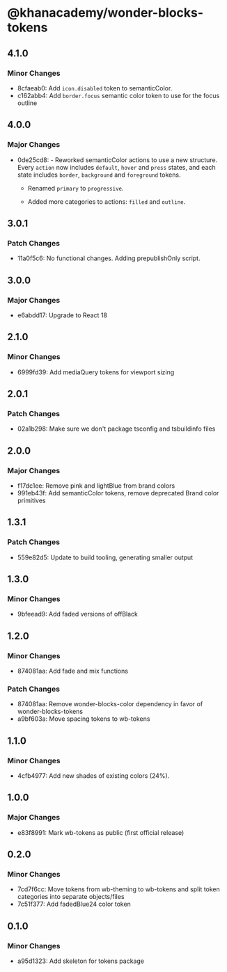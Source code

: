 # @khanacademy/wonder-blocks-tokens

## 4.1.0

### Minor Changes

-   8cfaeab0: Add `icon.disabled` token to semanticColor.
-   c162abb4: Add `border.focus` semantic color token to use for the focus outline

## 4.0.0

### Major Changes

-   0de25cd8: - Reworked semanticColor actions to use a new structure. Every `action` now includes `default`, `hover` and `press` states, and each state includes `border`, `background` and `foreground` tokens.

    -   Renamed `primary` to `progressive`.

    -   Added more categories to actions: `filled` and `outline`.

## 3.0.1

### Patch Changes

-   11a0f5c6: No functional changes. Adding prepublishOnly script.

## 3.0.0

### Major Changes

-   e6abdd17: Upgrade to React 18

## 2.1.0

### Minor Changes

-   6999fd39: Add mediaQuery tokens for viewport sizing

## 2.0.1

### Patch Changes

-   02a1b298: Make sure we don't package tsconfig and tsbuildinfo files

## 2.0.0

### Major Changes

-   f17dc1ee: Remove pink and lightBlue from brand colors
-   991eb43f: Add semanticColor tokens, remove deprecated Brand color primitives

## 1.3.1

### Patch Changes

-   559e82d5: Update to build tooling, generating smaller output

## 1.3.0

### Minor Changes

-   9bfeead9: Add faded versions of offBlack

## 1.2.0

### Minor Changes

-   874081aa: Add fade and mix functions

### Patch Changes

-   874081aa: Remove wonder-blocks-color dependency in favor of wonder-blocks-tokens
-   a9bf603a: Move spacing tokens to wb-tokens

## 1.1.0

### Minor Changes

-   4cfb4977: Add new shades of existing colors (24%).

## 1.0.0

### Major Changes

-   e83f8991: Mark wb-tokens as public (first official release)

## 0.2.0

### Minor Changes

-   7cd7f6cc: Move tokens from wb-theming to wb-tokens and split token categories into separate objects/files
-   7c51f377: Add fadedBlue24 color token

## 0.1.0

### Minor Changes

-   a95d1323: Add skeleton for tokens package

